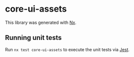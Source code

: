 # core-ui-assets

This library was generated with [Nx](https://nx.dev).

## Running unit tests

Run `nx test core-ui-assets` to execute the unit tests via [Jest](https://jestjs.io).
